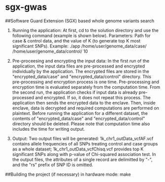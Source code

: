 # sgx-gwas

##Software Guard Extension (SGX) based whole genome variants search
1. Running the application: 
   At first, cd to the solution directory and use the following command (example is shown below).
   Parameters: Path for case & control data, and the value of K (to generate top K most significant SNPs).
   Example: ./app /home/user/genome_data/case/ /home/user/genome_data/control/ 10

2. Pre-proceesing and encrypting the input data:
   In the first run of the application, the input data files are pre-processed and encrypted individually by the application. The encrypted files are stored in the "encrypted_data/case" and "encrypted_data/control" directory. This pre-processing and encryption process is one time. Pre-processing and encryption time is evaluated separately from the computation time. From the second run, the application checks if input data is already pre-processed and encrypted. If so, it does not repeat this process. The application then sends the encrypted data to the enclave. Then, inside enclave, data is decrypted and required computations are performed on plaintext.
   Before running the application for a different dataset, the contents of "encrypted_data/case" and "encrypted_data/control" directory should be deleted.
   Please note that computation time also includes the time for writing output.

3. Output: Two output files will be generated: 1k_chr1_outData_vcfAF.vcf contains allele frequencies of all SNPs treating control and case groups as a whole dataset; 1k_chr1_outData_vcfChisq.vcf provides top K significant SNPs along with p-value of Chi-squared association test.
In the output files, the attributes of a single record are delimitted by "-", and the "rs" prefix of SNP ID is omitted.

##Building the project (if necessary) in hardware mode:
make
